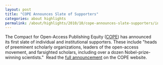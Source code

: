 ```yaml
---
layout: post
title: "COPE Announces Slate of Supporters"
categories: about highlights
permalink: /about/highlights/2010/10/cope-announces-slate-supporters/index.html
---
```

<p>The Compact for Open-Access Publishing Equity (<a href="http://osc.hul.harvard.edu/compact">COPE</a>) has announced its&nbsp;first slate of&nbsp;individual and institutional supporters.&nbsp;These include "heads of preeminent scholarly organizations,&nbsp;leaders of the open-access movement,&nbsp;and farsighted scholars, including over a dozen Nobel-prize-winning scientists." &nbsp;Read the <a href="http://www.oacompact.org/news/2010/10/21/cope-announces-individual-and-institutional-supporters.html" target="_blank">full announcement</a> on the COPE website.</p><p>&nbsp;</p>